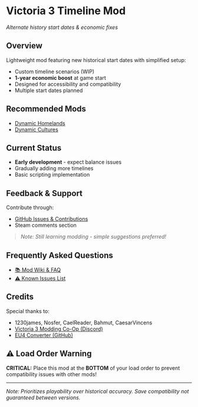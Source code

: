 # Victoria 3 Timeline Mod  
*Alternate history start dates & economic fixes*

## Overview
Lightweight mod featuring new historical start dates with simplified setup:
- Custom timeline scenarios (WIP)
- **1-year economic boost** at game start
- Designed for accessibility and compatibility
- Multiple start dates planned

## Recommended Mods
- [Dynamic Homelands](https://steamcommunity.com/sharedfiles/filedetails/?id=3066163472)
- [Dynamic Cultures](https://steamcommunity.com/sharedfiles/filedetails/?id=3167793553)

## Current Status
- **Early development** - expect balance issues
- Gradually adding more timelines
- Basic scripting implementation

## Feedback & Support
Contribute through:
- [GitHub Issues & Contributions](https://github.com/FizCap/Victoria3Timeline)
- Steam comments section

> *Note: Still learning modding - simple suggestions preferred!*

## Frequently Asked Questions
- [📚 Mod Wiki & FAQ](https://github.com/FizCap/Victoria3Timeline/wiki)
- [⚠️ Known Issues List](https://github.com/FizCap/Victoria3Timeline/issues)

## Credits
Special thanks to:
- 1230james, Nosfer, CaelReader, Bahmut, CaesarVincens
- [Victoria 3 Modding Co-Op (Discord)](https://discord.gg/HNvyZJQxEV)
- [EU4 Converter (GitHub)](https://github.com/ParadoxGameConverters/EU4ToVic3)

## ⚠️ Load Order Warning
**CRITICAL:** Place this mod at the **BOTTOM** of your load order to prevent compatibility issues with other mods!

---

*Note: Prioritizes playability over historical accuracy. Save compatibility not guaranteed between versions.*
